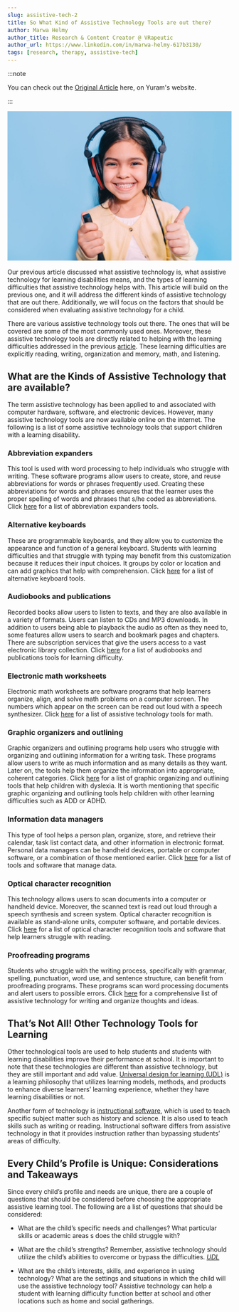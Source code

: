 ```yaml
---
slug: assistive-tech-2
title: So What Kind of Assistive Technology Tools are out there?
author: Marwa Helmy
author_title: Research & Content Creator @ VRapeutic
author_url: https://www.linkedin.com/in/marwa-helmy-617b3130/
tags: [research, therapy, assistive-tech]
---
```


:::note

You can check out the [Original Article](http://yuram.tech/assistive-technology-in-education-leveling-the-playing-field-for-students-with-learning-disabilities/) here, on Yuram's website.

:::

![i1](y4.png)

Our previous article discussed what assistive technology is, what assistive technology for learning disabilities means, and the types of learning difficulties that assistive technology helps with. This article will build on the previous one, and it will address the different kinds of assistive technology that are out there. Additionally, we will focus on the factors that should be considered when evaluating assistive technology for a child. 

There are various assistive technology tools out there. The ones that will be covered are some of the most commonly used ones. Moreover, these assistive technology tools are directly related to helping with the learning difficulties addressed in the previous [article](assistive-tech-1). These learning difficulties are explicitly reading, writing, organization and memory, math, and listening. 

<!--truncate-->

## What are the Kinds of Assistive Technology that are available?
The term assistive technology has been applied to and associated with computer hardware, software, and electronic devices. However, many assistive technology tools are now available online on the internet. The following is a list of some assistive technology tools that support children with a learning disability. 

### Abbreviation expanders
This tool is used with word processing to help individuals who struggle with writing. These software programs allow users to create, store, and reuse abbreviations for words or phrases frequently used. Creating these abbreviations for words and phrases ensures that the learner uses the proper spelling of words and phrases that s/he coded as abbreviations. Click [here](https://www.greatschools.org/gk/articles/abbreviation-expanders/) for a list of abbreviation expanders tools.

### Alternative keyboards
 These are programmable keyboards, and they allow you to customize the appearance and function of a general keyboard. Students with learning difficulties and that struggle with typing may benefit from this customization because it reduces their input choices. It groups by color or location and can add graphics that help with comprehension. Click [here](https://bltt.org/keyboards-for-disabled-people/) for a list of alternative keyboard tools.

### Audiobooks and publications 
Recorded books allow users to listen to texts, and they are also available in a variety of formats. Users can listen to CDs and MP3 downloads. In addition to users being able to playback the audio as often as they need to, some features allow users to search and bookmark pages and chapters. There are subscription services that give the users access to a vast electronic library collection. Click [here](http://www.ldonline.org/article/33077/) for a list of audiobooks and publications tools for learning difficulty. 

### Electronic math worksheets
Electronic math worksheets are software programs that help learners organize, align, and solve math problems on a computer screen. The numbers which appear on the screen can be read out loud with a speech synthesizer. Click [here](http://yuram.tech/assistive-technology-in-education-leveling-the-playing-field-for-students-with-learning-disabilities/) for a list of assistive technology tools for math. 

### Graphic organizers and outlining
Graphic organizers and outlining programs help users who struggle with organizing and outlining information for a writing task. These programs allow users to write as much information and as many details as they want. Later on, the tools help them organize the information into appropriate, coherent categories. Click [here](https://www.noodle.com/articles/graphic-organizers-for-students-with-dyslexia) for a list of graphic organizing and outlining tools that help children with dyslexia. It is worth mentioning that specific graphic organizing and outlining tools help children with other learning difficulties such as ADD or ADHD.

### Information data managers
This type of tool helps a person plan, organize, store, and retrieve their calendar, task list contact data, and other information in electronic format. Personal data managers can be handheld devices, portable or computer software, or a combination of those mentioned earlier. Click [here](https://www.noodle.com/articles/graphic-organizers-for-students-with-dyslexia) for a list of tools and software that manage data. 

### Optical character recognition
This technology allows users to scan documents into a computer or handheld device. Moreover, the scanned text is read out loud through a speech synthesis and screen system. Optical character recognition is available as stand-alone units, computer software, and portable devices. Click [here](https://www.greatschools.org/gk/articles/optical-character-recognition/) for a list of optical character recognition tools and software that help learners struggle with reading. 

### Proofreading programs
Students who struggle with the writing process, specifically with grammar, spelling, punctuation, word use, and sentence structure, can benefit from proofreading programs. These programs scan word processing documents and alert users to possible errors. Click [here](https://www.ldrfa.org/top-assistive-technology-tools-and-apps-for-better-writing/) for a comprehensive list of assistive technology for writing and organize thoughts and ideas. 

## That’s Not All! Other Technology Tools for Learning
Other technological tools are used to help students and students with learning disabilities improve their performance at school. It is important to note that these technologies are different than assistive technology, but they are still important and add value. [Universal design for learning (UDL)](https://www.cast.org/impact/universal-design-for-learning-udl) is a learning philosophy that utilizes learning models, methods, and products to enhance diverse learners’ learning experience, whether they have learning disabilities or not. 

Another form of technology is [instructional software](https://sites.google.com/site/bretzclasstechintegration/instructional-software), which is used to teach specific subject matter such as history and science. It is also used to teach skills such as writing or reading. Instructional software differs from assistive technology in that it provides instruction rather than bypassing students’ areas of difficulty. 

## Every Child’s Profile is Unique: Considerations and Takeaways
Since every child’s profile and needs are unique, there are a couple of questions that should be considered before choosing the appropriate assistive learning tool. The following are a list of questions that should be considered:

- What are the child’s specific needs and challenges? What particular skills or academic areas s does the child struggle with?

- What are the child’s strengths? Remember, assistive technology should utilize the child’s abilities to overcome or bypass the difficulties. [*UDL*](http://www.cast.org/impact/universal-design-for-learning-udl)

- What are the child’s interests, skills, and experience in using technology? What are the settings and situations in which the child will use the assistive technology tool? Assistive technology can help a student with learning difficulty function better at school and other locations such as home and social gatherings.